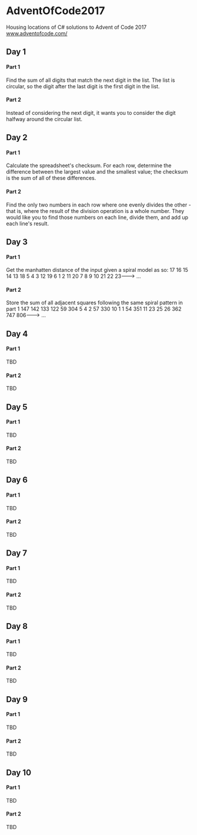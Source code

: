 # AdventOfCode2017
Housing locations of C# solutions to Advent of Code 2017
www.adventofcode.com/

## Day 1
#### Part 1
Find the sum of all digits that match the next digit in the list. The list is circular, so the digit after the last digit is the first digit in the list.

#### Part 2
Instead of considering the next digit, it wants you to consider the digit halfway around the circular list.

## Day 2
#### Part 1
Calculate the spreadsheet's checksum. For each row, determine the difference between the largest value and the smallest value; the checksum is the sum of all of these differences.

#### Part 2
Find the only two numbers in each row where one evenly divides the other - that is, where the result of the division operation is a whole number. They would like you to find those numbers on each line, divide them, and add up each line's result.

## Day 3
#### Part 1
Get the manhatten distance of the input given a spiral model as so:
17  16  15  14  13
18   5   4   3  12
19   6   1   2  11
20   7   8   9  10
21  22  23---> ...

#### Part 2
Store the sum of all adjacent squares following the same spiral pattern in part 1
147  142  133  122   59
304    5    4    2   57
330   10    1    1   54
351   11   23   25   26
362  747  806--->   ...

## Day 4
#### Part 1
TBD

#### Part 2
TBD

## Day 5
#### Part 1
TBD

#### Part 2
TBD

## Day 6
#### Part 1
TBD

#### Part 2
TBD

## Day 7
#### Part 1
TBD

#### Part 2
TBD

## Day 8
#### Part 1
TBD

#### Part 2
TBD

## Day 9
#### Part 1
TBD

#### Part 2
TBD

## Day 10
#### Part 1
TBD

#### Part 2
TBD
